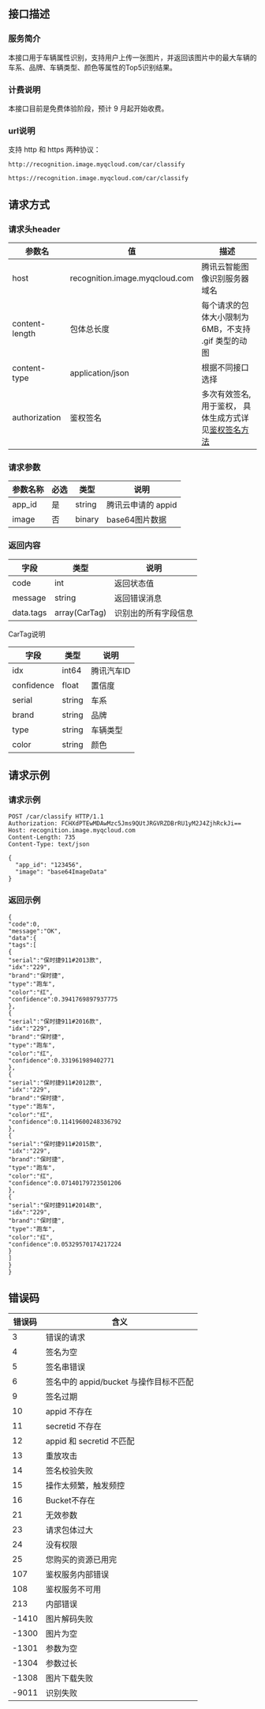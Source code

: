 ## 接口描述

### 服务简介

本接口用于车辆属性识别，支持用户上传一张图片，并返回该图片中的最大车辆的车系、品牌、车辆类型、颜色等属性的Top5识别结果。

### 计费说明

本接口目前是免费体验阶段，预计 9 月起开始收费。

### url说明

支持 http 和 https 两种协议：

`http://recognition.image.myqcloud.com/car/classify`

`https://recognition.image.myqcloud.com/car/classify`


## 请求方式

### 请求头header

| 参数名            | 值                              | 描述                                       |
| -------------- | ------------------------------ | ---------------------------------------- |
| host           | recognition.image.myqcloud.com | 腾讯云智能图像识别服务器域名                           |
| content-length | 包体总长度                          | 每个请求的包体大小限制为 6MB，不支持 .gif 类型的动图    |
| content-type   | application/json               | 根据不同接口选择                                 |
| authorization  | 鉴权签名                           | 多次有效签名,用于鉴权， 具体生成方式详见[鉴权签名方法](/document/product/641/12409) |

### 请求参数

| 参数名称   | 必选 | 类型     | 说明           |
| ------ | ---- | ------ | ------------ |
| app_id | 是   | string | 腾讯云申请的 appid |
| image  | 否   | binary | base64图片数据   |


### 返回内容

| 字段        | 类型            | 说明         |
| --------- | ------------- | ---------- |
| code      | int           | 返回状态值      |
| message   | string        | 返回错误消息     |
| data.tags | array(CarTag) | 识别出的所有字段信息 |

CarTag说明

| 字段         | 类型     | 说明     |
| ---------- | ------ | ------ |
| idx        | int64  | 腾讯汽车ID |
| confidence | float  | 置信度    |
| serial     | string | 车系     |
| brand      | string | 品牌     |
| type       | string | 车辆类型   |
| color      | string | 颜色     |

## 请求示例

### 请求示例

```
POST /car/classify HTTP/1.1
Authorization: FCHXdPTEwMDAwMzc5Jms9QUtJRGVRZDBrRU1yM2J4ZjhRckJi==
Host: recognition.image.myqcloud.com
Content-Length: 735
Content-Type: text/json

{
  "app_id": "123456",
  "image": "base64ImageData"
}
```

### 返回示例
```
{
"code":0,
"message":"OK",
"data":{
"tags":[
{
"serial":"保时捷911#2013款",
"idx":"229",
"brand":"保时捷",
"type":"跑车",
"color":"红",
"confidence":0.3941769897937775
},
{
"serial":"保时捷911#2016款",
"idx":"229",
"brand":"保时捷",
"type":"跑车",
"color":"红",
"confidence":0.331961989402771
},
{
"serial":"保时捷911#2012款",
"idx":"229",
"brand":"保时捷",
"type":"跑车",
"color":"红",
"confidence":0.11419600248336792
},
{
"serial":"保时捷911#2015款",
"idx":"229",
"brand":"保时捷",
"type":"跑车",
"color":"红",
"confidence":0.07140179723501206
},
{
"serial":"保时捷911#2014款",
"idx":"229",
"brand":"保时捷",
"type":"跑车",
"color":"红",
"confidence":0.05329570174217224
}
]
}
}
```

## 错误码

| 错误码   | 含义                         |
| ----- | -------------------------- |
| 3     | 错误的请求                      |
| 4     | 签名为空                       |
| 5     | 签名串错误                      |
| 6     | 签名中的 appid/bucket 与操作目标不匹配 |
| 9     | 签名过期                       |
| 10    | appid 不存在                  |
| 11    | secretid 不存在               |
| 12    | appid 和 secretid 不匹配       |
| 13    | 重放攻击                       |
| 14    | 签名校验失败                     |
| 15    | 操作太频繁，触发频控                 |
| 16    | Bucket不存在                  |
| 21    | 无效参数                       |
| 23    | 请求包体过大                     |
| 24    | 没有权限                       |
| 25    | 您购买的资源已用完                  |
| 107   | 鉴权服务内部错误                   |
| 108   | 鉴权服务不可用                    |
| 213   | 内部错误                       |
| -1410 | 图片解码失败                     |
| -1300 | 图片为空                       |
| -1301 | 参数为空                       |
| -1304 | 参数过长                       |
| -1308 | 图片下载失败                     |
| -9011 | 识别失败                       |
